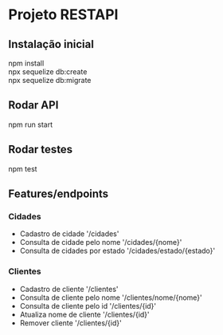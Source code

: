 # Projeto RESTAPI

## Instalação inicial
npm install <br>
npx sequelize db:create <br>
npx sequelize db:migrate

## Rodar API
npm run start

## Rodar testes
npm test

## Features/endpoints

### Cidades
- Cadastro de cidade '/cidades'
- Consulta de cidade pelo nome '/cidades/{nome}'
- Consulta de cidades por estado '/cidades/estado/{estado}'

### Clientes
- Cadastro de cliente '/clientes'
- Consulta de cliente pelo nome '/clientes/nome/{nome}'
- Consulta de cliente pelo id '/clientes/{id}'
- Atualiza nome de cliente '/clientes/{id}'
- Remover cliente '/clientes/{id}'